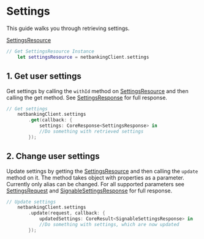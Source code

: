 # Settings

This guide walks you through retrieving settings.

[SettingsResource](../CSNetbankingSDK/SettingsResource.swift)

```swift
// Get SettingsResource Instance
    let settingsResource = netbankingClient.settings
```

## 1\. Get user settings

Get settings by calling the `withId` method on [SettingsResource](../CSNetbankingSDK/SettingsResource.swift) and then calling the get method. See [SettingsResponse](../CSNetbankingSDK/SettingsResponse.swift) for full response.

```swift
// Get settings
    netbankingClient.settings
        .get(callback: {
            settings: CoreResponse<SettingsResponse> in
            //Do something with retrieved settings
        });
```

## 2\. Change user settings

Update settings by getting the [SettingsResource](../CSNetbankingSDK/SettingsResource.swift) and then calling the `update` method on it. The method takes object with properties as a parameter. Currently only alias can be changed. For all supported parameters see [SettingsRequest](../CSNetbankingSDK/SettingsRequest.swift) and [SignableSettingsResponse](../CSNetbankingSDK/SignableSettingsResponse.swift) for full response.

```swift
// Update settings
    netbankingClient.settings
        .update(request, callback: {
            updatedSettings: CoreResult<SignableSettingsResponse> in
            //Do something with settings, which are now updated
        });
```
